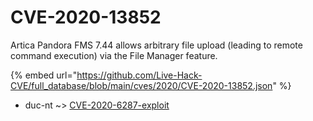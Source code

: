 # CVE-2020-13852

Artica Pandora FMS 7.44 allows arbitrary file upload (leading to remote command execution) via the File Manager feature.

{% embed url="https://github.com/Live-Hack-CVE/full_database/blob/main/cves/2020/CVE-2020-13852.json" %}


* duc-nt ~> [CVE-2020-6287-exploit](https://zeste.alice-snow.ru/2020/database/cve-2020-13852/cve-2020-6287-exploit-duc-nt)